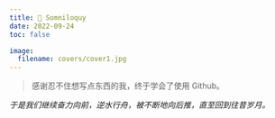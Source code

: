 ```yaml
---
title: 💭 Somniloquy
date: 2022-09-24
toc: false

image:
  filename: covers/cover1.jpg
---
```


> 感谢忍不住想写点东西的我，终于学会了使用 Github。

*于是我们继续奋力向前，逆水行舟，被不断地向后推，直至回到往昔岁月。*